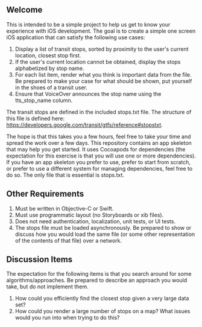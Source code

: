 ## Welcome

This is intended to be a simple project to help us get to know your experience with iOS development. The goal is to create a simple one screen iOS application that can satisfy the following use cases:

1. Display a list of transit stops, sorted by proximity to the user's current location, closest stop first.
2. If the user's current location cannot be obtained, display the stops alphabetized by stop name.
3. For each list item, render what you think is important data from the file. Be prepared to make your case for what should be shown, put yourself in the shoes of a transit user.
4. Ensure that VoiceOver announces the stop name using the tts_stop_name column.

The transit stops are defined in the included stops.txt file. The structure of this file is defined here: https://developers.google.com/transit/gtfs/reference#stopstxt.

The hope is that this takes you a few hours, feel free to take your time and spread the work over a few days. This repository contains an app skeleton that may help you get started. It uses Cocoapods for dependencies (the expectation for this exercise is that you will use one or more dependencies). If you have an app skeleton you prefer to use, prefer to start from scratch, or prefer to use a different system for managing dependencies, feel free to do so. The only file that is essential is stops.txt.

## Other Requirements

1. Must be written in Objective-C or Swift.
2. Must use programmatic layout (no Storyboards or xib files).
3. Does not need authentication, localization, unit tests, or UI tests.
4. The stops file must be loaded asynchronously. Be prepared to show or discuss how you would load the same file (or some other representation of the contents of that file) over a network.

## Discussion Items

The expectation for the following items is that you search around for some algorithms/approaches. Be prepared to describe an approach you would take, but do not implement them.

1. How could you efficiently find the closest stop given a very large data set?
2. How could you render a large number of stops on a map? What issues would you run into when trying to do this?
